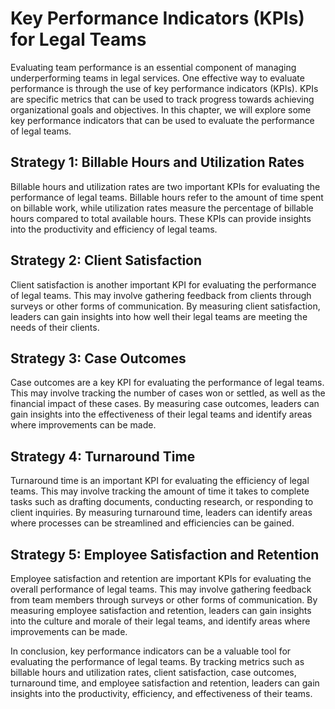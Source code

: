 Key Performance Indicators (KPIs) for Legal Teams
=========================================================================================

Evaluating team performance is an essential component of managing underperforming teams in legal services. One effective way to evaluate performance is through the use of key performance indicators (KPIs). KPIs are specific metrics that can be used to track progress towards achieving organizational goals and objectives. In this chapter, we will explore some key performance indicators that can be used to evaluate the performance of legal teams.

Strategy 1: Billable Hours and Utilization Rates
------------------------------------------------

Billable hours and utilization rates are two important KPIs for evaluating the performance of legal teams. Billable hours refer to the amount of time spent on billable work, while utilization rates measure the percentage of billable hours compared to total available hours. These KPIs can provide insights into the productivity and efficiency of legal teams.

Strategy 2: Client Satisfaction
-------------------------------

Client satisfaction is another important KPI for evaluating the performance of legal teams. This may involve gathering feedback from clients through surveys or other forms of communication. By measuring client satisfaction, leaders can gain insights into how well their legal teams are meeting the needs of their clients.

Strategy 3: Case Outcomes
-------------------------

Case outcomes are a key KPI for evaluating the performance of legal teams. This may involve tracking the number of cases won or settled, as well as the financial impact of these cases. By measuring case outcomes, leaders can gain insights into the effectiveness of their legal teams and identify areas where improvements can be made.

Strategy 4: Turnaround Time
---------------------------

Turnaround time is an important KPI for evaluating the efficiency of legal teams. This may involve tracking the amount of time it takes to complete tasks such as drafting documents, conducting research, or responding to client inquiries. By measuring turnaround time, leaders can identify areas where processes can be streamlined and efficiencies can be gained.

Strategy 5: Employee Satisfaction and Retention
-----------------------------------------------

Employee satisfaction and retention are important KPIs for evaluating the overall performance of legal teams. This may involve gathering feedback from team members through surveys or other forms of communication. By measuring employee satisfaction and retention, leaders can gain insights into the culture and morale of their legal teams, and identify areas where improvements can be made.

In conclusion, key performance indicators can be a valuable tool for evaluating the performance of legal teams. By tracking metrics such as billable hours and utilization rates, client satisfaction, case outcomes, turnaround time, and employee satisfaction and retention, leaders can gain insights into the productivity, efficiency, and effectiveness of their teams.
